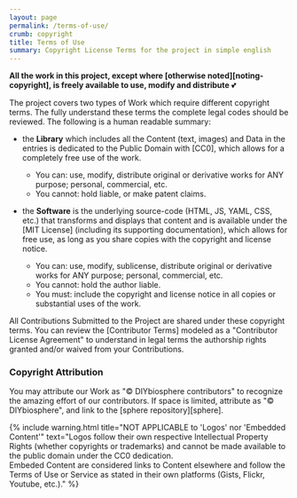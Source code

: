 ```yaml
---
layout: page
permalink: /terms-of-use/
crumb: copyright
title: Terms of Use
summary: Copyright License Terms for the project in simple english
---
```


**All the work in this project, except where [otherwise noted][noting-copyright], is freely available to use, modify and distribute** :two_hearts:

The project covers two types of Work which require different copyright terms. The fully understand these terms the complete legal codes should be reviewed. The following is a human readable summary:

- the **Library** which includes all the Content (text, images) and Data in the entries is dedicated to the Public Domain with [CC0], which allows for a completely free use of the work.
    - You can: use, modify, distribute original or derivative works for ANY purpose; personal, commercial, etc.
    - You cannot: hold liable, or make patent claims.

- the **Software** is the underlying source-code (HTML, JS, YAML, CSS, etc.) that transforms and displays that content and is available under the [MIT License] (including its supporting documentation), which allows for free use, as long as you share copies with the copyright and license notice.
    - You can: use, modify, sublicense, distribute original or derivative works for ANY purpose; personal, commercial, etc.
    - You cannot: hold the author liable.
    - You must: include the copyright and license notice in all copies or substantial uses of the work.

All Contributions Submitted to the Project are shared under these copyright terms. You can review the [Contributor Terms] modeled as a "Contributor License Agreement" to understand in legal terms the authorship rights granted and/or waived from your Contributions.

### Copyright Attribution
You may attribute our Work as "© DIYbiosphere contributors" to recognize the amazing effort of our contributors. If space is limited, attribute as "© DIYbiosphere", and link to the [sphere repository][sphere].

{% include warning.html title="NOT APPLICABLE to 'Logos' nor 'Embedded Content'" text="Logos follow their own respective Intellectual Property Rights (whether copyrights or trademarks) and cannot be made available to the public domain under the CC0 dedication. <br> Embeded Content are considered links to Content elsewhere and follow the Terms of Use or Service as stated in their own platforms (Gists, Flickr, Youtube, etc.)." %}
